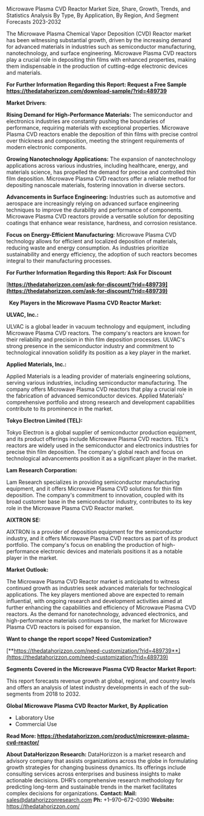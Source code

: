 ﻿Microwave Plasma CVD Reactor Market Size, Share, Growth, Trends, and Statistics Analysis By Type, By Application, By Region, And Segment Forecasts 2023-2032

The Microwave Plasma Chemical Vapor Deposition (CVD) Reactor market has been witnessing substantial growth, driven by the increasing demand for advanced materials in industries such as semiconductor manufacturing, nanotechnology, and surface engineering. Microwave Plasma CVD reactors play a crucial role in depositing thin films with enhanced properties, making them indispensable in the production of cutting-edge electronic devices and materials.

**For Further Information Regarding this Report: Request a Free Sample <https://thedatahorizzon.com/download-sample/?rid=489739>** 

**Market Drivers**:

**Rising Demand for High-Performance Materials:** The semiconductor and electronics industries are constantly pushing the boundaries of performance, requiring materials with exceptional properties. Microwave Plasma CVD reactors enable the deposition of thin films with precise control over thickness and composition, meeting the stringent requirements of modern electronic components.

**Growing Nanotechnology Applications:** The expansion of nanotechnology applications across various industries, including healthcare, energy, and materials science, has propelled the demand for precise and controlled thin film deposition. Microwave Plasma CVD reactors offer a reliable method for depositing nanoscale materials, fostering innovation in diverse sectors.

**Advancements in Surface Engineering:** Industries such as automotive and aerospace are increasingly relying on advanced surface engineering techniques to improve the durability and performance of components. Microwave Plasma CVD reactors provide a versatile solution for depositing coatings that enhance wear resistance, hardness, and corrosion resistance.

**Focus on Energy-Efficient Manufacturing**: Microwave Plasma CVD technology allows for efficient and localized deposition of materials, reducing waste and energy consumption. As industries prioritize sustainability and energy efficiency, the adoption of such reactors becomes integral to their manufacturing processes.

**For Further Information Regarding this Report: Ask For Discount**

[**https://thedatahorizzon.com/ask-for-discount/?rid=489739](https://thedatahorizzon.com/ask-for-discount/?rid=489739)** 

` `**Key Players in the Microwave Plasma CVD Reactor Market:**

**ULVAC, Inc.:**

ULVAC is a global leader in vacuum technology and equipment, including Microwave Plasma CVD reactors. The company's reactors are known for their reliability and precision in thin film deposition processes. ULVAC's strong presence in the semiconductor industry and commitment to technological innovation solidify its position as a key player in the market.

**Applied Materials, Inc.:**

Applied Materials is a leading provider of materials engineering solutions, serving various industries, including semiconductor manufacturing. The company offers Microwave Plasma CVD reactors that play a crucial role in the fabrication of advanced semiconductor devices. Applied Materials' comprehensive portfolio and strong research and development capabilities contribute to its prominence in the market.

**Tokyo Electron Limited (TEL):**

Tokyo Electron is a global supplier of semiconductor production equipment, and its product offerings include Microwave Plasma CVD reactors. TEL's reactors are widely used in the semiconductor and electronics industries for precise thin film deposition. The company's global reach and focus on technological advancements position it as a significant player in the market.

**Lam Research Corporation:**

Lam Research specializes in providing semiconductor manufacturing equipment, and it offers Microwave Plasma CVD solutions for thin film deposition. The company's commitment to innovation, coupled with its broad customer base in the semiconductor industry, contributes to its key role in the Microwave Plasma CVD Reactor market.

**AIXTRON SE:**

AIXTRON is a provider of deposition equipment for the semiconductor industry, and it offers Microwave Plasma CVD reactors as part of its product portfolio. The company's focus on enabling the production of high-performance electronic devices and materials positions it as a notable player in the market.

**Market Outlook:**

The Microwave Plasma CVD Reactor market is anticipated to witness continued growth as industries seek advanced materials for technological applications. The key players mentioned above are expected to remain influential, with ongoing research and development activities aimed at further enhancing the capabilities and efficiency of Microwave Plasma CVD reactors. As the demand for nanotechnology, advanced electronics, and high-performance materials continues to rise, the market for Microwave Plasma CVD reactors is poised for expansion.

**Want to change the report scope? Need Customization?**

[**https://thedatahorizzon.com/need-customization/?rid=489739**](https://thedatahorizzon.com/need-customization/?rid=489739) 

**Segments Covered in the Microwave Plasma CVD Reactor Market Report:**

This report forecasts revenue growth at global, regional, and country levels and offers an analysis of latest industry developments in each of the sub-segments from 2018 to 2032.

**Global Microwave Plasma CVD Reactor Market, By Application**

- Laboratory Use
- Commercial Use

**Read More: <https://thedatahorizzon.com/product/microwave-plasma-cvd-reactor/>** 

**About DataHorizzon Research:**DataHorizzon is a market research and advisory company that assists organizations across the globe in formulating growth strategies for changing business dynamics. Its offerings include consulting services across enterprises and business insights to make actionable decisions. DHR’s comprehensive research methodology for predicting long-term and sustainable trends in the market facilitates complex decisions for organizations.**Contact:Mail:** <sales@datahorizzonresearch.com> **Ph:** +1–970–672–0390**Website:** <https://thedatahorizzon.com/> 

